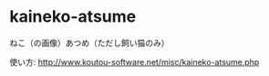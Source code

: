 # kaineko-atsume

ねこ（の画像）あつめ（ただし飼い猫のみ）

使い方: http://www.koutou-software.net/misc/kaineko-atsume.php
